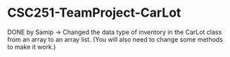 # CSC251-TeamProject-CarLot

DONE by Samip -> Changed the data type of inventory in the CarLot class from an array to an array list. (You will also need to change some methods to make it work.)
